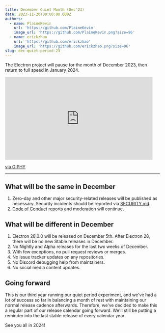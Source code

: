 ```yaml
---
title: December Quiet Month (Dec'23)
date: 2023-11-20T00:00:00.000Z
authors:
  - name: PlaineKevin
    url: 'https://github.com/PlaineKevin'
    image_url: 'https://github.com/PlaineKevin.png?size=96'
  - name: erickzhao
    url: 'https://github.com/erickzhao'
    image_url: 'https://github.com/erickzhao.png?size=96'
slug: dec-quiet-period-23
---
```


The Electron project will pause for the month of December 2023, then return to full speed in
January 2024.

<iframe src="https://giphy.com/embed/7ShQBUr50tPfvgrwX9" width="480" height="270" frameBorder="0" class="giphy-embed" allowFullScreen></iframe><p><a href="https://giphy.com/gifs/disneyplus-7ShQBUr50tPfvgrwX9">via GIPHY</a></p>

---

## What will be the same in December

1. Zero-day and other major security-related releases will be published as necessary. Security
   incidents should be reported via [SECURITY.md](https://github.com/electron/electron/tree/main/SECURITY.md).
1. [Code of Conduct](https://github.com/electron/electron/blob/main/CODE_OF_CONDUCT.md) reports
   and moderation will continue.

## What will be different in December

1. Electron 28.0.0 will be released on December 5th. After Electron 28, there will be no new Stable releases in December.
1. No Nightly and Alpha releases for the last two weeks of December.
1. With few exceptions, no pull request reviews or merges.
1. No issue tracker updates on any repositories.
1. No Discord debugging help from maintainers.
1. No social media content updates.

## Going forward

This is our third year running our quiet period experiment, and we've had a lot of success so far
in balancing a month of rest with maintaining our normal release cadence afterwards. Therefore,
we've decided to make this a regular part of our release calendar going forward. We'll still be
putting a reminder into the last stable release of every calendar year.

See you all in 2024!

